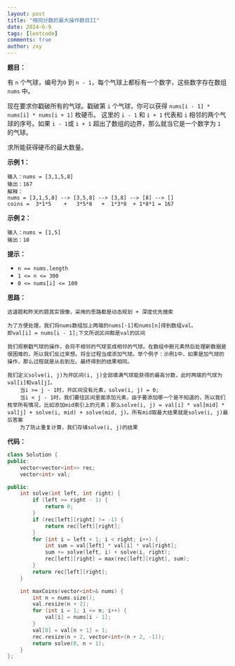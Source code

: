 ```yaml
---
layout: post
title: "相同分数的最大操作数目II"
date: 2024-6-9
tags: [leetcode]
comments: true
author: zxy
---
```


**题目：**

有 `n` 个气球，编号为`0` 到 `n - 1`，每个气球上都标有一个数字，这些数字存在数组 `nums` 中。

现在要求你戳破所有的气球。戳破第 `i` 个气球，你可以获得 `nums[i - 1] * nums[i] * nums[i + 1]` 枚硬币。 这里的 `i - 1` 和 `i + 1` 代表和 `i` 相邻的两个气球的序号。如果 `i - 1`或 `i + 1` 超出了数组的边界，那么就当它是一个数字为 `1` 的气球。

求所能获得硬币的最大数量。

**示例 1：**

```
输入：nums = [3,1,5,8]
输出：167
解释：
nums = [3,1,5,8] --> [3,5,8] --> [3,8] --> [8] --> []
coins =  3*1*5    +   3*5*8   +  1*3*8  + 1*8*1 = 167
```

**示例 2：**

```
输入：nums = [1,5]
输出：10
```

**提示：**

- `n == nums.length`
- `1 <= n <= 300`
- `0 <= nums[i] <= 100`

**思路：**

```
这道题和昨天的题其实很像，采用的思路都是动态规划 + 深度优先搜索

为了方便处理，我们将nums数组加上两端的nums[-1]和nums[n]得到数组val。
即val[i] = nums[i - 1];下文所说区间都是val的区间

我们观察戳气球的操作，会将不相邻的气球变成相邻的气球。在数组中删元素然后处理新数据是很困难的，所以我们反过来想。将全过程当成添加气球。举个例子：示例1中，如果是加气球的操作，那么过程就是从右到左。最终得到的结果相同。

我们定义solve(i, j)为开区间(i, j)全部填满气球能获得的最高分数，此时两端的气球为val[i]和val[j]。
	当i >= j - 1时，开区间没有元素，solve(i, j) = 0;
	当i < j - 1时，我们要往区间里面添加元素，由于要添加哪一个是不知道的，所以我们枚举所有情况，比如添加mid索引上的元素；那么solve(i, j) = val[i] * val[mid] * val[j] + solve(i, mid) + solve(mid, j)。所有mid取最大结果就是solve(i, j)最后答案
	为了防止重复计算，我们存储solve(i, j)的结果
```

**代码：**

```cpp
class Solution {
public:
    vector<vector<int>> rec;
    vector<int> val;

public:
    int solve(int left, int right) {
        if (left >= right - 1) {
            return 0;
        }
        if (rec[left][right] != -1) {
            return rec[left][right];
        }
        for (int i = left + 1; i < right; i++) {
            int sum = val[left] * val[i] * val[right];
            sum += solve(left, i) + solve(i, right);
            rec[left][right] = max(rec[left][right], sum);
        }
        return rec[left][right];
    }

    int maxCoins(vector<int>& nums) {
        int n = nums.size();
        val.resize(n + 2);
        for (int i = 1; i <= n; i++) {
            val[i] = nums[i - 1];
        }
        val[0] = val[n + 1] = 1;
        rec.resize(n + 2, vector<int>(n + 2, -1));
        return solve(0, n + 1);
    }
};
```
